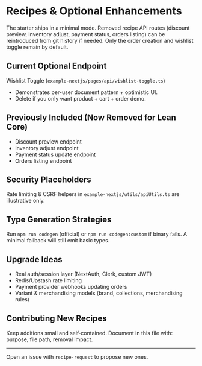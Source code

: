 # Recipes & Optional Enhancements

The starter ships in a minimal mode. Removed recipe API routes (discount preview, inventory adjust, payment status, orders listing) can be reintroduced from git history if needed. Only the order creation and wishlist toggle remain by default.

## Current Optional Endpoint
Wishlist Toggle (`example-nextjs/pages/api/wishlist-toggle.ts`)
- Demonstrates per-user document pattern + optimistic UI.
- Delete if you only want product + cart + order demo.

## Previously Included (Now Removed for Lean Core)
- Discount preview endpoint
- Inventory adjust endpoint
- Payment status update endpoint
- Orders listing endpoint

## Security Placeholders
Rate limiting & CSRF helpers in `example-nextjs/utils/apiUtils.ts` are illustrative only.

## Type Generation Strategies
Run `npm run codegen` (official) or `npm run codegen:custom` if binary fails. A minimal fallback will still emit basic types.

## Upgrade Ideas
- Real auth/session layer (NextAuth, Clerk, custom JWT)
- Redis/Upstash rate limiting
- Payment provider webhooks updating orders
- Variant & merchandising models (brand, collections, merchandising rules)

## Contributing New Recipes
Keep additions small and self‑contained. Document in this file with: purpose, file path, removal impact.

---
Open an issue with `recipe-request` to propose new ones.
